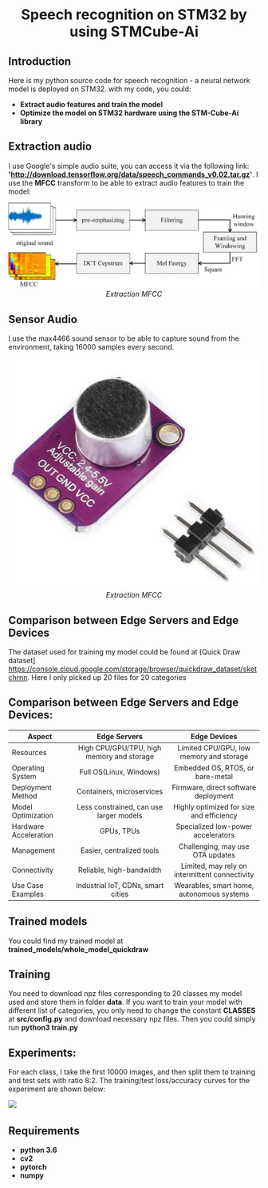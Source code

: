 <p align="center">
 <h1 align="center">Speech recognition on STM32 by using STMCube-Ai</h1>
</p>

## Introduction

Here is my python source code for speech recognition - a neural network model is deployed on STM32. with my code, you could: 
* **Extract audio features and train the model**
* **Optimize the model on STM32 hardware using the STM-Cube-Ai library**

## Extraction audio
I use Google's simple audio suite, you can access it via the following link: **'http://download.tensorflow.org/data/speech_commands_v0.02.tar.gz'**. I use the **MFCC** transform to be able to extract audio features to train the model:
<p align="center">
  <img src="refer/extraction-mfcc-audio.jpg" width=600><br/>
  <i>Extraction MFCC</i>
</p>

## Sensor Audio
I use the max4466 sound sensor to be able to capture sound from the environment, taking 16000 samples every second.

<p align="center">
  <img src="refer/max4466-sensor-audio.png" width=600><br/>
  <i>Extraction MFCC</i>
</p>

## Comparison between **Edge Servers** and **Edge Devices**
The dataset used for training my model could be found at [Quick Draw dataset] https://console.cloud.google.com/storage/browser/quickdraw_dataset/sketchrnn. Here I only picked up 20 files for 20 categories

## Comparison between **Edge Servers** and **Edge Devices**:

|    Aspect                |    Edge Servers                              |      Edge Devices                              |
|--------------------------|:--------------------------------------------:|:----------------------------------------------:|
|   Resources              |   High CPU/GPU/TPU, high memory and storage  |   Limited CPU/GPU, low memory and storage      |   
|   Operating System       |    Full OS(Linux, Windows)                   |   Embedded OS, RTOS, or bare-metal             | 
|   Deployment Method      |  Containers, microservices                   |  Firmware, direct software deployment          |  
|   Model Optimization     |   Less constrained, can use larger models    | Highly optimized for size and efficiency       |  
|   Hardware Acceleration  |   GPUs, TPUs                                 | Specialized low-power accelerators             |  
|   Management             |   Easier, centralized tools                  | Challenging, may use OTA updates               |  
|   Connectivity           |   Reliable, high-bandwidth                   | Limited, may rely on intermittent connectivity |  
|   Use Case Examples      |   Industrial IoT, CDNs, smart cities         | Wearables, smart home, autonomous systems      |  

## Trained models

You could find my trained model at **trained_models/whole_model_quickdraw**

## Training

You need to download npz files corresponding to 20 classes my model used and store them in folder **data**. If you want to train your model with different list of categories, you only need to change the constant **CLASSES** at **src/config.py** and download necessary npz files. Then you could simply run **python3 train.py**

## Experiments:

For each class, I take the first 10000 images, and then split them to training and test sets with ratio 8:2. The training/test loss/accuracy curves for the experiment are shown below:

<img src="demo/loss_accuracy_curves.png" width="800"> 

## Requirements

* **python 3.6**
* **cv2**
* **pytorch** 
* **numpy**
